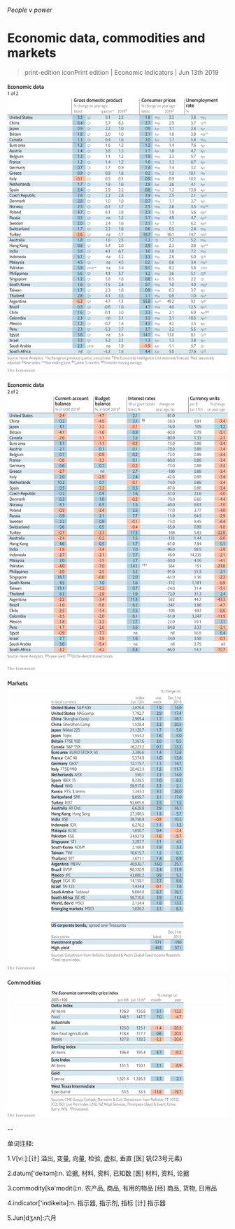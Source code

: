 ###### People v power

# Economic data, commodities and markets 

> print-edition iconPrint edition | Economic Indicators | Jun 13th 2019 

![image](images/20190615_int101.png) 

![image](images/20190615_int102.png) 

![image](images/20190615_int201.png) 

![image](images/20190615_int401.png) 

-- 

 单词注释:

1.V[vi:]:[计] 溢出, 变量, 向量, 检验, 虚拟, 垂直 [医] 钒(23号元素) 

2.datum['deitәm]:n. 论据, 材料, 资料, 已知数 [医] 材料, 资料, 论据 

3.commodity[kә'mɒditi]:n. 农产品, 商品, 有用的物品 [经] 商品, 货物, 日用品 

4.indicator['indikeitә]:n. 指示器, 指示剂, 指标 [计] 指示器 

5.Jun[dʒʌn]:六月 

